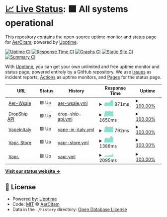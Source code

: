 # [📈 Live Status](https://AerCitam.github.io/StatusPage): <!--live status--> **🟩 All systems operational**

This repository contains the open-source uptime monitor and status page for [AerCitam](https://AerCitam.github.io/StatusPage), powered by [Upptime](https://github.com/upptime/upptime).

[![Uptime CI](https://github.com/AerCitam/StatusPage/workflows/Uptime%20CI/badge.svg)](https://github.com/AerCitam/StatusPage/actions?query=workflow%3A%22Uptime+CI%22)
[![Response Time CI](https://github.com/AerCitam/StatusPage/workflows/Response%20Time%20CI/badge.svg)](https://github.com/AerCitam/StatusPage/actions?query=workflow%3A%22Response+Time+CI%22)
[![Graphs CI](https://github.com/AerCitam/StatusPage/workflows/Graphs%20CI/badge.svg)](https://github.com/AerCitam/StatusPage/actions?query=workflow%3A%22Graphs+CI%22)
[![Static Site CI](https://github.com/AerCitam/StatusPage/workflows/Static%20Site%20CI/badge.svg)](https://github.com/AerCitam/StatusPage/actions?query=workflow%3A%22Static+Site+CI%22)
[![Summary CI](https://github.com/AerCitam/StatusPage/workflows/Summary%20CI/badge.svg)](https://github.com/AerCitam/StatusPage/actions?query=workflow%3A%22Summary+CI%22)

With [Upptime](https://upptime.js.org), you can get your own unlimited and free uptime monitor and status page, powered entirely by a GitHub repository. We use [Issues](https://github.com/AerCitam/StatusPage/issues) as incident reports, [Actions](https://github.com/AerCitam/StatusPage/actions) as uptime monitors, and [Pages](https://AerCitam.github.io/StatusPage) for the status page.

<!--start: status pages-->
<!-- This summary is generated by Upptime (https://github.com/upptime/upptime) -->
<!-- Do not edit this manually, your changes will be overwritten -->
<!-- prettier-ignore -->
| URL | Status | History | Response Time | Uptime |
| --- | ------ | ------- | ------------- | ------ |
| <img alt="" src="https://aer-wsale.com/img/favicon-1.ico" height="13"> [Aer-Wsale](https://aer-wsale.com) | 🟩 Up | [aer-wsale.yml](https://github.com/AerCitam/StatusPage/commits/HEAD/history/aer-wsale.yml) | <details><summary><img alt="Response time graph" src="./graphs/aer-wsale/response-time-week.png" height="20"> 871ms</summary><br><a href="https://AerCitam.github.io/StatusPage/history/aer-wsale"><img alt="Response time 1123" src="https://img.shields.io/endpoint?url=https%3A%2F%2Fraw.githubusercontent.com%2FAerCitam%2FStatusPage%2FHEAD%2Fapi%2Faer-wsale%2Fresponse-time.json"></a><br><a href="https://AerCitam.github.io/StatusPage/history/aer-wsale"><img alt="24-hour response time 755" src="https://img.shields.io/endpoint?url=https%3A%2F%2Fraw.githubusercontent.com%2FAerCitam%2FStatusPage%2FHEAD%2Fapi%2Faer-wsale%2Fresponse-time-day.json"></a><br><a href="https://AerCitam.github.io/StatusPage/history/aer-wsale"><img alt="7-day response time 871" src="https://img.shields.io/endpoint?url=https%3A%2F%2Fraw.githubusercontent.com%2FAerCitam%2FStatusPage%2FHEAD%2Fapi%2Faer-wsale%2Fresponse-time-week.json"></a><br><a href="https://AerCitam.github.io/StatusPage/history/aer-wsale"><img alt="30-day response time 907" src="https://img.shields.io/endpoint?url=https%3A%2F%2Fraw.githubusercontent.com%2FAerCitam%2FStatusPage%2FHEAD%2Fapi%2Faer-wsale%2Fresponse-time-month.json"></a><br><a href="https://AerCitam.github.io/StatusPage/history/aer-wsale"><img alt="1-year response time 1148" src="https://img.shields.io/endpoint?url=https%3A%2F%2Fraw.githubusercontent.com%2FAerCitam%2FStatusPage%2FHEAD%2Fapi%2Faer-wsale%2Fresponse-time-year.json"></a></details> | <details><summary><a href="https://AerCitam.github.io/StatusPage/history/aer-wsale">100.00%</a></summary><a href="https://AerCitam.github.io/StatusPage/history/aer-wsale"><img alt="All-time uptime 99.97%" src="https://img.shields.io/endpoint?url=https%3A%2F%2Fraw.githubusercontent.com%2FAerCitam%2FStatusPage%2FHEAD%2Fapi%2Faer-wsale%2Fuptime.json"></a><br><a href="https://AerCitam.github.io/StatusPage/history/aer-wsale"><img alt="24-hour uptime 100.00%" src="https://img.shields.io/endpoint?url=https%3A%2F%2Fraw.githubusercontent.com%2FAerCitam%2FStatusPage%2FHEAD%2Fapi%2Faer-wsale%2Fuptime-day.json"></a><br><a href="https://AerCitam.github.io/StatusPage/history/aer-wsale"><img alt="7-day uptime 100.00%" src="https://img.shields.io/endpoint?url=https%3A%2F%2Fraw.githubusercontent.com%2FAerCitam%2FStatusPage%2FHEAD%2Fapi%2Faer-wsale%2Fuptime-week.json"></a><br><a href="https://AerCitam.github.io/StatusPage/history/aer-wsale"><img alt="30-day uptime 100.00%" src="https://img.shields.io/endpoint?url=https%3A%2F%2Fraw.githubusercontent.com%2FAerCitam%2FStatusPage%2FHEAD%2Fapi%2Faer-wsale%2Fuptime-month.json"></a><br><a href="https://AerCitam.github.io/StatusPage/history/aer-wsale"><img alt="1-year uptime 99.99%" src="https://img.shields.io/endpoint?url=https%3A%2F%2Fraw.githubusercontent.com%2FAerCitam%2FStatusPage%2FHEAD%2Fapi%2Faer-wsale%2Fuptime-year.json"></a></details>
| <img alt="" src="https://aer-wsale.com/img/favicon-1.ico" height="13"> [DropShip API](https://aer-wsale.com/ws?action=apitest) | 🟩 Up | [drop-ship-api.yml](https://github.com/AerCitam/StatusPage/commits/HEAD/history/drop-ship-api.yml) | <details><summary><img alt="Response time graph" src="./graphs/drop-ship-api/response-time-week.png" height="20"> 1650ms</summary><br><a href="https://AerCitam.github.io/StatusPage/history/drop-ship-api"><img alt="Response time 1012" src="https://img.shields.io/endpoint?url=https%3A%2F%2Fraw.githubusercontent.com%2FAerCitam%2FStatusPage%2FHEAD%2Fapi%2Fdrop-ship-api%2Fresponse-time.json"></a><br><a href="https://AerCitam.github.io/StatusPage/history/drop-ship-api"><img alt="24-hour response time 1849" src="https://img.shields.io/endpoint?url=https%3A%2F%2Fraw.githubusercontent.com%2FAerCitam%2FStatusPage%2FHEAD%2Fapi%2Fdrop-ship-api%2Fresponse-time-day.json"></a><br><a href="https://AerCitam.github.io/StatusPage/history/drop-ship-api"><img alt="7-day response time 1650" src="https://img.shields.io/endpoint?url=https%3A%2F%2Fraw.githubusercontent.com%2FAerCitam%2FStatusPage%2FHEAD%2Fapi%2Fdrop-ship-api%2Fresponse-time-week.json"></a><br><a href="https://AerCitam.github.io/StatusPage/history/drop-ship-api"><img alt="30-day response time 1756" src="https://img.shields.io/endpoint?url=https%3A%2F%2Fraw.githubusercontent.com%2FAerCitam%2FStatusPage%2FHEAD%2Fapi%2Fdrop-ship-api%2Fresponse-time-month.json"></a><br><a href="https://AerCitam.github.io/StatusPage/history/drop-ship-api"><img alt="1-year response time 1027" src="https://img.shields.io/endpoint?url=https%3A%2F%2Fraw.githubusercontent.com%2FAerCitam%2FStatusPage%2FHEAD%2Fapi%2Fdrop-ship-api%2Fresponse-time-year.json"></a></details> | <details><summary><a href="https://AerCitam.github.io/StatusPage/history/drop-ship-api">100.00%</a></summary><a href="https://AerCitam.github.io/StatusPage/history/drop-ship-api"><img alt="All-time uptime 99.98%" src="https://img.shields.io/endpoint?url=https%3A%2F%2Fraw.githubusercontent.com%2FAerCitam%2FStatusPage%2FHEAD%2Fapi%2Fdrop-ship-api%2Fuptime.json"></a><br><a href="https://AerCitam.github.io/StatusPage/history/drop-ship-api"><img alt="24-hour uptime 100.00%" src="https://img.shields.io/endpoint?url=https%3A%2F%2Fraw.githubusercontent.com%2FAerCitam%2FStatusPage%2FHEAD%2Fapi%2Fdrop-ship-api%2Fuptime-day.json"></a><br><a href="https://AerCitam.github.io/StatusPage/history/drop-ship-api"><img alt="7-day uptime 100.00%" src="https://img.shields.io/endpoint?url=https%3A%2F%2Fraw.githubusercontent.com%2FAerCitam%2FStatusPage%2FHEAD%2Fapi%2Fdrop-ship-api%2Fuptime-week.json"></a><br><a href="https://AerCitam.github.io/StatusPage/history/drop-ship-api"><img alt="30-day uptime 100.00%" src="https://img.shields.io/endpoint?url=https%3A%2F%2Fraw.githubusercontent.com%2FAerCitam%2FStatusPage%2FHEAD%2Fapi%2Fdrop-ship-api%2Fuptime-month.json"></a><br><a href="https://AerCitam.github.io/StatusPage/history/drop-ship-api"><img alt="1-year uptime 99.99%" src="https://img.shields.io/endpoint?url=https%3A%2F%2Fraw.githubusercontent.com%2FAerCitam%2FStatusPage%2FHEAD%2Fapi%2Fdrop-ship-api%2Fuptime-year.json"></a></details>
| <img alt="" src="https://vapeinitaly.com/img/favicon.ico" height="13"> [VapeInItaly](https://vapeinitaly.com) | 🟩 Up | [vape-in-italy.yml](https://github.com/AerCitam/StatusPage/commits/HEAD/history/vape-in-italy.yml) | <details><summary><img alt="Response time graph" src="./graphs/vape-in-italy/response-time-week.png" height="20"> 792ms</summary><br><a href="https://AerCitam.github.io/StatusPage/history/vape-in-italy"><img alt="Response time 835" src="https://img.shields.io/endpoint?url=https%3A%2F%2Fraw.githubusercontent.com%2FAerCitam%2FStatusPage%2FHEAD%2Fapi%2Fvape-in-italy%2Fresponse-time.json"></a><br><a href="https://AerCitam.github.io/StatusPage/history/vape-in-italy"><img alt="24-hour response time 889" src="https://img.shields.io/endpoint?url=https%3A%2F%2Fraw.githubusercontent.com%2FAerCitam%2FStatusPage%2FHEAD%2Fapi%2Fvape-in-italy%2Fresponse-time-day.json"></a><br><a href="https://AerCitam.github.io/StatusPage/history/vape-in-italy"><img alt="7-day response time 792" src="https://img.shields.io/endpoint?url=https%3A%2F%2Fraw.githubusercontent.com%2FAerCitam%2FStatusPage%2FHEAD%2Fapi%2Fvape-in-italy%2Fresponse-time-week.json"></a><br><a href="https://AerCitam.github.io/StatusPage/history/vape-in-italy"><img alt="30-day response time 843" src="https://img.shields.io/endpoint?url=https%3A%2F%2Fraw.githubusercontent.com%2FAerCitam%2FStatusPage%2FHEAD%2Fapi%2Fvape-in-italy%2Fresponse-time-month.json"></a><br><a href="https://AerCitam.github.io/StatusPage/history/vape-in-italy"><img alt="1-year response time 928" src="https://img.shields.io/endpoint?url=https%3A%2F%2Fraw.githubusercontent.com%2FAerCitam%2FStatusPage%2FHEAD%2Fapi%2Fvape-in-italy%2Fresponse-time-year.json"></a></details> | <details><summary><a href="https://AerCitam.github.io/StatusPage/history/vape-in-italy">100.00%</a></summary><a href="https://AerCitam.github.io/StatusPage/history/vape-in-italy"><img alt="All-time uptime 99.67%" src="https://img.shields.io/endpoint?url=https%3A%2F%2Fraw.githubusercontent.com%2FAerCitam%2FStatusPage%2FHEAD%2Fapi%2Fvape-in-italy%2Fuptime.json"></a><br><a href="https://AerCitam.github.io/StatusPage/history/vape-in-italy"><img alt="24-hour uptime 100.00%" src="https://img.shields.io/endpoint?url=https%3A%2F%2Fraw.githubusercontent.com%2FAerCitam%2FStatusPage%2FHEAD%2Fapi%2Fvape-in-italy%2Fuptime-day.json"></a><br><a href="https://AerCitam.github.io/StatusPage/history/vape-in-italy"><img alt="7-day uptime 100.00%" src="https://img.shields.io/endpoint?url=https%3A%2F%2Fraw.githubusercontent.com%2FAerCitam%2FStatusPage%2FHEAD%2Fapi%2Fvape-in-italy%2Fuptime-week.json"></a><br><a href="https://AerCitam.github.io/StatusPage/history/vape-in-italy"><img alt="30-day uptime 100.00%" src="https://img.shields.io/endpoint?url=https%3A%2F%2Fraw.githubusercontent.com%2FAerCitam%2FStatusPage%2FHEAD%2Fapi%2Fvape-in-italy%2Fuptime-month.json"></a><br><a href="https://AerCitam.github.io/StatusPage/history/vape-in-italy"><img alt="1-year uptime 99.19%" src="https://img.shields.io/endpoint?url=https%3A%2F%2Fraw.githubusercontent.com%2FAerCitam%2FStatusPage%2FHEAD%2Fapi%2Fvape-in-italy%2Fuptime-year.json"></a></details>
| <img alt="" src="https://vapr.store/img/favicon.ico" height="13"> [Vapr. Store](https://vapr.store) | 🟩 Up | [vapr-store.yml](https://github.com/AerCitam/StatusPage/commits/HEAD/history/vapr-store.yml) | <details><summary><img alt="Response time graph" src="./graphs/vapr-store/response-time-week.png" height="20"> 1388ms</summary><br><a href="https://AerCitam.github.io/StatusPage/history/vapr-store"><img alt="Response time 1350" src="https://img.shields.io/endpoint?url=https%3A%2F%2Fraw.githubusercontent.com%2FAerCitam%2FStatusPage%2FHEAD%2Fapi%2Fvapr-store%2Fresponse-time.json"></a><br><a href="https://AerCitam.github.io/StatusPage/history/vapr-store"><img alt="24-hour response time 1222" src="https://img.shields.io/endpoint?url=https%3A%2F%2Fraw.githubusercontent.com%2FAerCitam%2FStatusPage%2FHEAD%2Fapi%2Fvapr-store%2Fresponse-time-day.json"></a><br><a href="https://AerCitam.github.io/StatusPage/history/vapr-store"><img alt="7-day response time 1388" src="https://img.shields.io/endpoint?url=https%3A%2F%2Fraw.githubusercontent.com%2FAerCitam%2FStatusPage%2FHEAD%2Fapi%2Fvapr-store%2Fresponse-time-week.json"></a><br><a href="https://AerCitam.github.io/StatusPage/history/vapr-store"><img alt="30-day response time 1505" src="https://img.shields.io/endpoint?url=https%3A%2F%2Fraw.githubusercontent.com%2FAerCitam%2FStatusPage%2FHEAD%2Fapi%2Fvapr-store%2Fresponse-time-month.json"></a><br><a href="https://AerCitam.github.io/StatusPage/history/vapr-store"><img alt="1-year response time 1374" src="https://img.shields.io/endpoint?url=https%3A%2F%2Fraw.githubusercontent.com%2FAerCitam%2FStatusPage%2FHEAD%2Fapi%2Fvapr-store%2Fresponse-time-year.json"></a></details> | <details><summary><a href="https://AerCitam.github.io/StatusPage/history/vapr-store">100.00%</a></summary><a href="https://AerCitam.github.io/StatusPage/history/vapr-store"><img alt="All-time uptime 99.93%" src="https://img.shields.io/endpoint?url=https%3A%2F%2Fraw.githubusercontent.com%2FAerCitam%2FStatusPage%2FHEAD%2Fapi%2Fvapr-store%2Fuptime.json"></a><br><a href="https://AerCitam.github.io/StatusPage/history/vapr-store"><img alt="24-hour uptime 100.00%" src="https://img.shields.io/endpoint?url=https%3A%2F%2Fraw.githubusercontent.com%2FAerCitam%2FStatusPage%2FHEAD%2Fapi%2Fvapr-store%2Fuptime-day.json"></a><br><a href="https://AerCitam.github.io/StatusPage/history/vapr-store"><img alt="7-day uptime 100.00%" src="https://img.shields.io/endpoint?url=https%3A%2F%2Fraw.githubusercontent.com%2FAerCitam%2FStatusPage%2FHEAD%2Fapi%2Fvapr-store%2Fuptime-week.json"></a><br><a href="https://AerCitam.github.io/StatusPage/history/vapr-store"><img alt="30-day uptime 100.00%" src="https://img.shields.io/endpoint?url=https%3A%2F%2Fraw.githubusercontent.com%2FAerCitam%2FStatusPage%2FHEAD%2Fapi%2Fvapr-store%2Fuptime-month.json"></a><br><a href="https://AerCitam.github.io/StatusPage/history/vapr-store"><img alt="1-year uptime 99.98%" src="https://img.shields.io/endpoint?url=https%3A%2F%2Fraw.githubusercontent.com%2FAerCitam%2FStatusPage%2FHEAD%2Fapi%2Fvapr-store%2Fuptime-year.json"></a></details>
| <img alt="" src="https://vapr.store/img/favicon.ico" height="13"> [Vapr.](https://vapr.it) | 🟩 Up | [vapr.yml](https://github.com/AerCitam/StatusPage/commits/HEAD/history/vapr.yml) | <details><summary><img alt="Response time graph" src="./graphs/vapr/response-time-week.png" height="20"> 2095ms</summary><br><a href="https://AerCitam.github.io/StatusPage/history/vapr"><img alt="Response time 1240" src="https://img.shields.io/endpoint?url=https%3A%2F%2Fraw.githubusercontent.com%2FAerCitam%2FStatusPage%2FHEAD%2Fapi%2Fvapr%2Fresponse-time.json"></a><br><a href="https://AerCitam.github.io/StatusPage/history/vapr"><img alt="24-hour response time 6031" src="https://img.shields.io/endpoint?url=https%3A%2F%2Fraw.githubusercontent.com%2FAerCitam%2FStatusPage%2FHEAD%2Fapi%2Fvapr%2Fresponse-time-day.json"></a><br><a href="https://AerCitam.github.io/StatusPage/history/vapr"><img alt="7-day response time 2095" src="https://img.shields.io/endpoint?url=https%3A%2F%2Fraw.githubusercontent.com%2FAerCitam%2FStatusPage%2FHEAD%2Fapi%2Fvapr%2Fresponse-time-week.json"></a><br><a href="https://AerCitam.github.io/StatusPage/history/vapr"><img alt="30-day response time 1579" src="https://img.shields.io/endpoint?url=https%3A%2F%2Fraw.githubusercontent.com%2FAerCitam%2FStatusPage%2FHEAD%2Fapi%2Fvapr%2Fresponse-time-month.json"></a><br><a href="https://AerCitam.github.io/StatusPage/history/vapr"><img alt="1-year response time 1291" src="https://img.shields.io/endpoint?url=https%3A%2F%2Fraw.githubusercontent.com%2FAerCitam%2FStatusPage%2FHEAD%2Fapi%2Fvapr%2Fresponse-time-year.json"></a></details> | <details><summary><a href="https://AerCitam.github.io/StatusPage/history/vapr">100.00%</a></summary><a href="https://AerCitam.github.io/StatusPage/history/vapr"><img alt="All-time uptime 99.99%" src="https://img.shields.io/endpoint?url=https%3A%2F%2Fraw.githubusercontent.com%2FAerCitam%2FStatusPage%2FHEAD%2Fapi%2Fvapr%2Fuptime.json"></a><br><a href="https://AerCitam.github.io/StatusPage/history/vapr"><img alt="24-hour uptime 100.00%" src="https://img.shields.io/endpoint?url=https%3A%2F%2Fraw.githubusercontent.com%2FAerCitam%2FStatusPage%2FHEAD%2Fapi%2Fvapr%2Fuptime-day.json"></a><br><a href="https://AerCitam.github.io/StatusPage/history/vapr"><img alt="7-day uptime 100.00%" src="https://img.shields.io/endpoint?url=https%3A%2F%2Fraw.githubusercontent.com%2FAerCitam%2FStatusPage%2FHEAD%2Fapi%2Fvapr%2Fuptime-week.json"></a><br><a href="https://AerCitam.github.io/StatusPage/history/vapr"><img alt="30-day uptime 100.00%" src="https://img.shields.io/endpoint?url=https%3A%2F%2Fraw.githubusercontent.com%2FAerCitam%2FStatusPage%2FHEAD%2Fapi%2Fvapr%2Fuptime-month.json"></a><br><a href="https://AerCitam.github.io/StatusPage/history/vapr"><img alt="1-year uptime 99.98%" src="https://img.shields.io/endpoint?url=https%3A%2F%2Fraw.githubusercontent.com%2FAerCitam%2FStatusPage%2FHEAD%2Fapi%2Fvapr%2Fuptime-year.json"></a></details>

<!--end: status pages-->

[**Visit our status website →**](https://AerCitam.github.io/StatusPage)

## 📄 License

- Powered by: [Upptime](https://github.com/upptime/upptime)
- Code: [MIT](./LICENSE) © [AerCitam](https://AerCitam.github.io/StatusPage)
- Data in the `./history` directory: [Open Database License](https://opendatacommons.org/licenses/odbl/1-0/)
